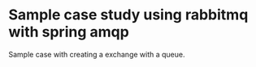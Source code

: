 # Sample case study using rabbitmq with spring amqp
Sample case with creating a exchange with a queue.
